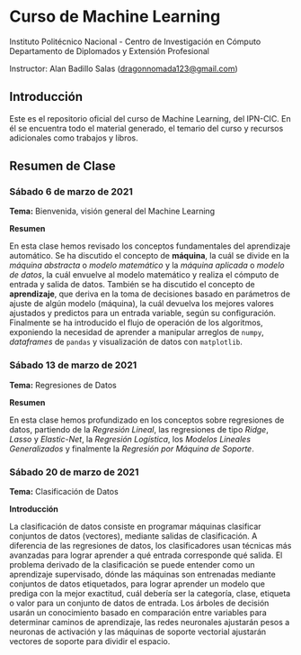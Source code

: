 # Curso de Machine Learning

Instituto Politécnico Nacional - Centro de Investigación en Cómputo
Departamento de Diplomados y Extensión Profesional

Instructor: Alan Badillo Salas (dragonnomada123@gmail.com)

## Introducción

Este es el repositorio oficial del curso de Machine Learning, del IPN-CIC. En él se encuentra todo el material generado, el temario del curso y recursos adicionales como trabajos y libros.

## Resumen de Clase

### Sábado 6 de marzo de 2021

**Tema:** Bienvenida, visión general del Machine Learning

**Resumen**

En esta clase hemos revisado los conceptos fundamentales del aprendizaje automático. Se ha discutido el concepto de **máquina**, la cuál se divide en la *máquina abstracta* o *modelo matemático* y la *máquina aplicada* o *modelo de datos*, la cuál envuelve al modelo matemático y realiza el cómputo de entrada y salida de datos. También se ha discutido el concepto de **aprendizaje**, que deriva en la toma de decisiones basado en parámetros de ajuste de algún modelo (máquina), la cuál devuelva los mejores valores ajustados y predictos para un entrada variable, según su configuración. Finalmente se ha introducido el flujo de operación de los algoritmos, exponiendo la necesidad de aprender a manipular arreglos de `numpy`, *dataframes* de `pandas` y visualización de datos con `matplotlib`.

### Sábado 13 de marzo de 2021

**Tema:** Regresiones de Datos

**Resumen**

En esta clase hemos profundizado en los conceptos sobre regresiones de datos, partiendo de la *Regresión Lineal*, las regresiones de tipo *Ridge*, *Lasso* y *Elastic-Net*, la *Regresión Logística*, los *Modelos Lineales Generalizados* y finalmente la *Regresión por Máquina de Soporte*.

### Sábado 20 de marzo de 2021

**Tema:** Clasificación de Datos

**Introducción**

La clasificación de datos consiste en programar máquinas clasificar conjuntos de datos (vectores), mediante salidas de clasificación. A diferencia de las regresiones de datos, los clasificadores usan técnicas más avanzadas para lograr aprender a qué entrada corresponde qué salida. El problema derivado de la clasificación se puede entender como un aprendizaje supervisado, dónde las máquinas son entrenadas mediante conjuntos de datos etiquetados, para lograr aprender un modelo que prediga con la mejor exactitud, cuál debería ser la categoría, clase, etiqueta o valor para un conjunto de datos de entrada. Los árboles de decisión usarán un conocimiento basado en comparación entre variables para determinar caminos de aprendizaje, las redes neuronales ajustarán pesos a neuronas de activación y las máquinas de soporte vectorial ajustarán vectores de soporte para dividir el espacio.